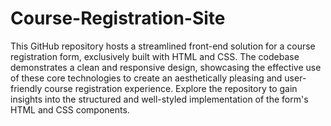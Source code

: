# Course-Registration-Site
This GitHub repository hosts a streamlined front-end solution for a course registration form, exclusively built with HTML and CSS. The codebase demonstrates a clean and responsive design, showcasing the effective use of these core technologies to create an aesthetically pleasing and user-friendly course registration experience. Explore the repository to gain insights into the structured and well-styled implementation of the form's HTML and CSS components.

